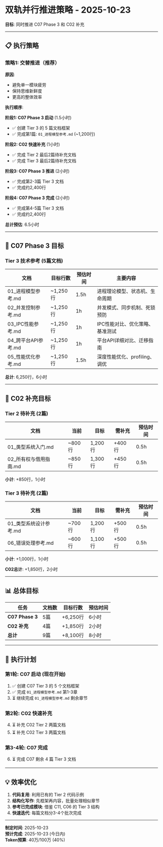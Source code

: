 # 双轨并行推进策略 - 2025-10-23

**目标**: 同时推进 C07 Phase 3 和 C02 补充

---

## 📋 执行策略

### 策略1: 交替推进（推荐）

**原因**:

- 避免单一模块疲劳
- 保持思维新鲜度
- 更高的整体效率

**执行顺序**:

**阶段1: C07 Phase 3 启动** (1.5小时)

- ✅ 创建 Tier 3 的 5 篇文档框架
- ✅ 完成第1篇: `01_进程模型参考.md` (~1,200行)

**阶段2: C02 快速补充** (1小时)

- ✅ 完成 Tier 2 最后2篇待补充文档
- ✅ 完成 Tier 3 最后2篇待补充文档

**阶段3: C07 Phase 3 推进** (2小时)

- ✅ 完成第2-3篇 Tier 3 文档
- ✅ 完成约2,400行

**阶段4: C07 Phase 3 完成** (2小时)

- ✅ 完成第4-5篇 Tier 3 文档
- ✅ 完成约2,400行

**总计预估**: 6.5小时

---

## 🎯 C07 Phase 3 目标

### Tier 3 技术参考 (5篇文档)

| 文档 | 目标行数 | 预估时间 | 主要内容 |
|------|----------|----------|----------|
| 01_进程模型参考.md | ~1,250行 | 1.5h | 进程理论模型、状态机、生命周期 |
| 02_并发控制参考.md | ~1,250行 | 1h | 并发模式、同步机制、死锁预防 |
| 03_IPC性能参考.md | ~1,250行 | 1h | IPC性能对比、优化策略、基准测试 |
| 04_跨平台API参考.md | ~1,250行 | 1h | 平台API详细对比、迁移指南 |
| 05_性能优化参考.md | ~1,250行 | 1.5h | 深度性能优化、profiling、调优 |

**总计**: 6,250行，6小时

---

## 🎯 C02 补充目标

### Tier 2 待补充 (2篇)

| 文档 | 当前 | 目标 | 需补充 | 预估时间 |
|------|------|------|--------|----------|
| 01_类型系统入门.md | ~800行 | 1,200行 | +400行 | 0.5h |
| 02_所有权与借用指南.md | ~850行 | 1,300行 | +450行 | 0.5h |

**小计**: +850行，1小时

### Tier 3 待补充 (2篇)

| 文档 | 当前 | 目标 | 需补充 | 预估时间 |
|------|------|------|--------|----------|
| 01_类型系统设计参考.md | ~700行 | 1,200行 | +500行 | 0.5h |
| 06_错误处理参考.md | ~600行 | 1,100行 | +500行 | 0.5h |

**小计**: +1,000行，1小时

**C02总计**: +1,850行，2小时

---

## 📊 总体目标

| 任务 | 文档数 | 目标行数 | 预估时间 |
|------|--------|----------|----------|
| **C07 Phase 3** | 5篇 | +6,250行 | 6小时 |
| **C02 补充** | 4篇 | +1,850行 | 2小时 |
| **总计** | 9篇 | +8,100行 | 8小时 |

---

## 🚀 执行计划

### 第1轮: C07 启动 (现在开始)

1. ✅ 创建 C07 Tier 3 的 5 个文档框架
2. ✅ 完成 `01_进程模型参考.md` 第1-3章
3. ⏳ 继续完成 `01_进程模型参考.md` 剩余章节

### 第2轮: C02 快速补充

4. ⏳ 补充 C02 Tier 2 两篇文档
5. ⏳ 补充 C02 Tier 3 两篇文档

### 第3-4轮: C07 完成

6. ⏳ 完成 C07 剩余 4 篇 Tier 3 文档

---

## 💡 效率优化

1. **代码复用**: 利用已有的 Tier 2 代码示例
2. **结构化写作**: 先框架再内容，批量处理相似章节
3. **参考已完成模块**: 借鉴 C11, C06 的 Tier 3 结构
4. **快速迭代**: 每篇文档分3-4个批次完成

---

**制定时间**: 2025-10-23  
**预计完成**: 2025-10-23 (今日内)  
**Token预算**: 40万/100万 (40%)
